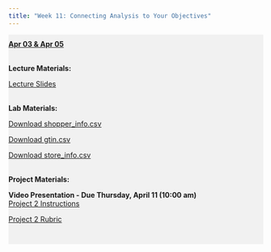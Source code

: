 ```yaml
---
title: "Week 11: Connecting Analysis to Your Objectives"
---
```


<div style="background-color:rgba(0, 0, 0, 0.0470588); text-align:left; vertical-align: middle; padding:10px 0;">
<b><u>Apr 03 & Apr 05</u></b> <br> <br>

<b>Lecture Materials:</b> <br>

<a  href="/materials/unit_02/week_03/lecture_02_week_03.html" target="_blank">Lecture Slides</a> <br> <br>



<b>Lab Materials:</b> <br>

<!--
<a  href="/materials/unit_02/week_03/lab_02_week_03.html" target="_blank">Week 11 Lab Notes</a> <br> 


<a  href="/materials/unit_02/inputs/arizona_grocery_foot_traffic.csv" download>Download arizona_grocery_foot_traffic.csv</a> <br>

<a  href="/materials/unit_02/inputs/hauer_county_totpop_SSPs.csv" download>Download hauer_county_totpop_SSPs.csv</a> <br>

<a  href="/materials/unit_02/inputs/inc.csv" download>Download inc.csv</a> <br>

<a  href="/materials/unit_02/inputs/analysis_ds.csv" download>analysis_ds.csv</a> <br>

<a  href="/materials/unit_02/inputs/gs_all.csv" download>gs_all.csv</a> <br>

<a  href="/materials/unit_02/week_03/grocery_store_analysis.R" download>Download grocery_store_analysis.R</a> <br>  <br>
-->
<a  href="/materials/unit_02/inputs/shopper_info.csv" download>Download shopper_info.csv</a> <br>

<a  href="/materials/unit_02/inputs/gtin.csv" download>Download gtin.csv</a> <br>

<a  href="/materials/unit_02/inputs/store_info.csv" download>Download store_info.csv</a> <br><br>

<b>Project Materials:</b> <br>

<b>Video Presentation - Due Thursday, April 11 (10:00 am)</b> <br>
<a  href="/materials/unit_02/week_04/project_2.html" target="_blank">Project 2 Instructions</a> <br> 

<a  href="/materials/unit_02/week_04/project_2_rubric.html" target="_blank">Project 2 Rubric</a> <br> <br> 

<!--
<b>Problem Set Materials - Due Friday, April 12 by 11:59 PM:</b> <br>

<a  href="/materials/unit_02/week_03/ps_02_week_03.html" target="_blank">Project 2 Problem Set 3 Instructions</a> <br> <br>
-->
</div>

<br> 
